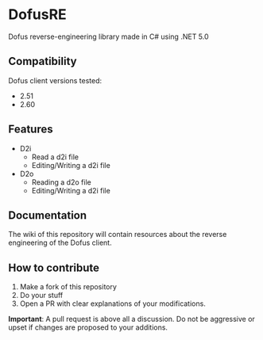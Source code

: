 # DofusRE
Dofus reverse-engineering library made in C# using .NET 5.0

## Compatibility
Dofus client versions tested:
* 2.51
* 2.60

## Features  
* D2i
  + Read a d2i file
  + Editing/Writing a d2i file
* D2o
  + Reading a d2o file
  + Editing/Writing a d2i file

## Documentation
The wiki of this repository will contain resources about the reverse engineering of the Dofus client.

## How to contribute
1. Make a fork of this repository
2. Do your stuff
3. Open a PR with clear explanations of your modifications.

**Important**: A pull request is above all a discussion. Do not be aggressive or upset if changes are proposed to your additions.
